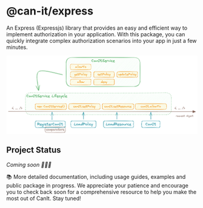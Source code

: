 # @can-it/express

An Express (Expressjs) library that provides an easy and efficient way to implement authorization in your application. With this package, you can quickly integrate complex authorization scenarios into your app in just a few minutes.

<div style="width: 100%; display: flex; justify-content: center;">
  <img src="../../assets/express.png" width="800px">
</div>


## Project Status
*Coming soon 🚀🚀🚀*

📚 More detailed documentation, including usage guides, examples and public package in progress. We appreciate your patience and encourage you to check back soon for a comprehensive resource to help you make the most out of CanIt. Stay tuned!
